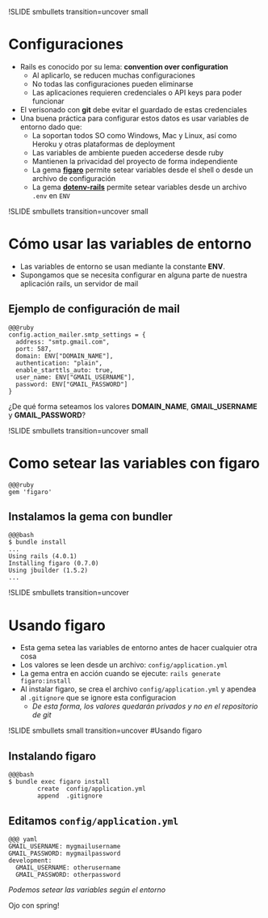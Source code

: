 !SLIDE smbullets transition=uncover small
# Configuraciones
* Rails es conocido por su lema: **convention over configuration**
  * Al aplicarlo, se reducen muchas configuraciones
  * No todas las configuraciones pueden eliminarse
  * Las aplicaciones requieren credenciales o API keys para poder funcionar
* El verisonado con **git** debe evitar el guardado de estas credenciales
* Una buena práctica para configurar estos datos es usar variables de entorno
  dado que:
  * La soportan todos SO como Windows, Mac y Linux, así como Heroku y otras
    plataformas de deployment
  * Las variables de ambiente pueden accederse desde ruby
  * Mantienen la privacidad del proyecto de forma independiente
  * La gema **[figaro](https://github.com/laserlemon/figaro)** permite setear
    variables desde el shell o desde un archivo de configuración
  * La gema **[dotenv-rails](https://github.com/bkeepers/dotenv)** permite setear
    variables desde un archivo `.env` en `ENV`

!SLIDE smbullets transition=uncover small
# Cómo usar las variables de entorno
* Las variables de entorno se usan mediante la constante **ENV**. 
* Supongamos que se necesita configurar en alguna parte de nuestra aplicación
  rails, un servidor de mail

## Ejemplo de configuración de mail

	@@@ruby
	config.action_mailer.smtp_settings = {
	  address: "smtp.gmail.com",
	  port: 587,
	  domain: ENV["DOMAIN_NAME"],
	  authentication: "plain",
	  enable_starttls_auto: true,
	  user_name: ENV["GMAIL_USERNAME"],
	  password: ENV["GMAIL_PASSWORD"]
	}

¿De qué forma seteamos los valores **DOMAIN_NAME**, **GMAIL_USERNAME** y **GMAIL_PASSWORD**?

!SLIDE smbullets transition=uncover small
# Como setear las variables con figaro

  
	@@@ruby
	gem 'figaro'

## Instalamos la gema con bundler

	@@@bash
	$ bundle install
	...
	Using rails (4.0.1) 
	Installing figaro (0.7.0) 
	Using jbuilder (1.5.2) 
	...
	

!SLIDE smbullets transition=uncover 
# Usando figaro
* Esta gema setea las variables de entorno antes de hacer cualquier otra cosa
* Los valores se leen desde un archivo: `config/application.yml`
* La gema entra en acción cuando se ejecute: `rails generate figaro:install`
* Al instalar figaro, se crea el archivo `config/application.yml` y apendea al
  `.gitignore` que se ignore esta configuracion
  * *De esta forma, los valores quedarán privados y no en el repositorio de git*

!SLIDE smbullets small transition=uncover 
#Usando figaro
## Instalando figaro

	@@@bash
	$ bundle exec figaro install
			create	config/application.yml
			append	.gitignore
	
## Editamos `config/application.yml`
	@@@ yaml
	GMAIL_USERNAME: mygmailusername
	GMAIL_PASSWORD: mygmailpassword
	development:
	  GMAIL_USERNAME: otherusername
	  GMAIL_PASSWORD: otherpassword

*Podemos setear las variables según el entorno*

Ojo con spring!
